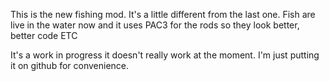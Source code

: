 This is the new fishing mod. It's a little different from the last one. Fish are live in the water now and it uses PAC3 for the rods so they look better, better code ETCIt's a work in progress it doesn't really work at the moment. I'm just putting it on github for convenience.
